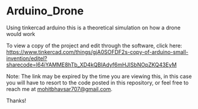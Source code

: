 # Arduino_Drone
Using tinkercad arduino this is a theoretical simulation on how a drone would work 

To view a copy of the project and edit through the software, click here: https://www.tinkercad.com/things/gjA0SOFDF2s-copy-of-arduino-small-invention/editel?sharecode=l64iYAMME8hTb_XD4kQBIAdyf6mHJISbNOpZKQ43EyM

Note: The link may be expired by the time you are viewing this, in this case you will have to resort to the code posted in this repository, or feel free to reach me at mohitbhavsar707@gmail.com.

Thanks!
